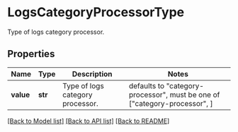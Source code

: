 # LogsCategoryProcessorType

Type of logs category processor.
## Properties
Name | Type | Description | Notes
------------ | ------------- | ------------- | -------------
**value** | **str** | Type of logs category processor. | defaults to "category-processor",  must be one of ["category-processor", ]

[[Back to Model list]](README.md#documentation-for-models) [[Back to API list]](README.md#documentation-for-api-endpoints) [[Back to README]](README.md)


